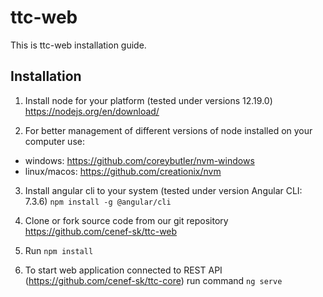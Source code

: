 # ttc-web

This is ttc-web installation guide.

## Installation

1. Install node for your platform (tested under versions 12.19.0)
https://nodejs.org/en/download/

2. For better management of different versions of node installed on your computer use:
  * windows: https://github.com/coreybutler/nvm-windows
  * linux/macos: https://github.com/creationix/nvm

3. Install angular cli to your system (tested under version Angular CLI: 7.3.6)
`npm install -g @angular/cli`

4. Clone or fork source code from our git repository
https://github.com/cenef-sk/ttc-web

5. Run `npm install`

6. To start web application connected to REST API (https://github.com/cenef-sk/ttc-core) run command `ng serve`

